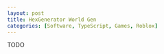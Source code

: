 ```yaml
---
layout: post
title: HexGenerator World Gen
categories: [Software, TypeScript, Games, Roblox]
---
```


TODO